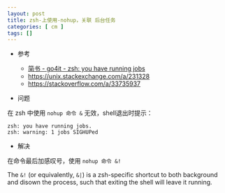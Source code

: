 ```yaml
---
layout: post
title: zsh-上使用-nohup，关联 后台任务
categories: [ cm ]
tags: []
---
```


* 参考
  * [简书 - go4it - zsh: you have running jobs](https://www.jianshu.com/p/7e60a2d76aa5)
  * <https://unix.stackexchange.com/a/231328>
  * <https://stackoverflow.com/a/33735937>



* 问题

在 zsh 中使用 `nohup 命令 &` 无效，shell退出时提示：

~~~
zsh: you have running jobs.
zsh: warning: 1 jobs SIGHUPed
~~~

* 解决

在命令最后加感叹号，使用 `nohup 命令 &!`

The `&!` (or equivalently, `&|`) is a zsh-specific shortcut to both background and disown the process, such that exiting the shell will leave it running.
